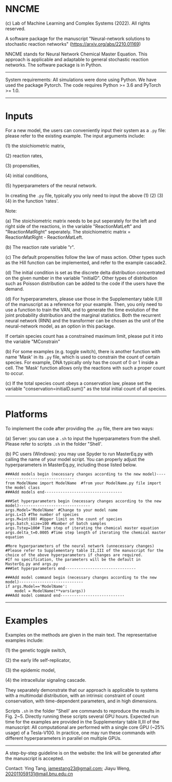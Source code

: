 # NNCME
(c) Lab of Machine Learning and Complex Systems (2022).
All rights reserved. 

A software package for the manuscript "Neural-network solutions to stochastic reaction networks" (https://arxiv.org/abs/2210.01169)

NNCME stands for Neural Network Chemical Master Equation. This approach is applicable and adaptable to general stochastic reaction networks. The software package is in Python. 


--------------------------------------------------------------------------------------------------------------------------------------------

System requirements: 
All simulations were done using Python.
We have used the package Pytorch. The code requires Python >= 3.6 and PyTorch >= 1.0.

--------------------------------------------------------------------------------------------------------------------------------------------

# Inputs

For a new model, the users can conveniently input their system as a `.py` file: please refer to the existing example. The input arguments include:

(1) the stoichiometric matrix, 

(2) reaction rates, 

(3) propensities,

(4) initial conditions, 

(5) hyperparameters of the neural network.

In creating the `.py` file, typically you only need to input the above (1) (2) (3) (4) in the function 'rates'. 

Note: 

(a) The stoichiometric matrix needs to be put seperately for the left and right side of the reactions, in the variable "ReactionMatLeft" and "ReactionMatRight" seperately. The stoichiometric matrix = ReactionMatRight - ReactionMatLeft.

(b) The reaction rate variable "r". 

(c) The default propensities follow the law of mass action. Other types such as the Hill function can be implemented, and refer to the example cascade2.

(d) The initial condition is set as the discrete delta distribution concentrated on the given number in the variable "initialD". Other types of distribution such as Poisson distribution can be added to the code if the users have the demand.

(d) For hyperparameters, please use those in the Supplementary table II,III of the manuscript as a reference for your example. Then, you only need to use a function to train the VAN, and to generate the time evolution of the joint probability distribution and the marginal statistics. Both the recurrent neural network (RNN) and the transformer can be chosen as the unit of the neural-network model, as an option in this package. 

If certain species count has a constrained maximum limit, please put it into the variable "MConstrain"

(b) For some examples (e.g. toggle switch), there is another function with name 'Mask' in its `.py` file, which is used to constrain the count of certain species. For example, DNA typically only has the count of 0 or 1 inside a cell. The 'Mask' function allows only the reactions with such a proper count to occur. 

(c) If the total species count obeys a conservation law, please set the variable "conservation=initialD.sum()" as the total initial count of all species.


--------------------------------------------------------------------------------------------------------------------------------------------

# Platforms

To implement the code after providing the `.py` file, there are two ways:

(a) Server: you can use a `.sh` to input the hyperparameters from the shell. Please refer to scripts `.sh` in the folder "Shell'.

(b) PC users (Windows): you may use Spyder to run MasterEq.py with calling the name of your model script. You can properly adjust the hyperparameters in MasterEq.py, including those listed below.

```
###Add models begin (necessary changes according to the new model)----------------------------------
from ModelName import ModelName  #from your ModelName.py file import the model class
###Add models end----------------------------------

###Set hyperparameters begin (necessary changes according to the new model)-------------------------------
args.Model='ModelName' #Change to your model name
args.L=15 #The number of species
args.M=int(80) #Upper limit on the count of species
args.batch_size=100 #Number of batch samples
args.Tstep=100# Time step of iterating the chemical master equation
args.delta_t=0.0005 #Time step length of iterating the chemical master equation

#More hyperparameters of the neural network (unnecessary changes)
#Please refer to Supplementary table II,III of the manuscript for the choice of the above hyperparameters if changes are required. 
#If no specification, the parameters will be the default in MasterEq.py and args.py
###Set hyperparameters end-------------------------------

###Add model command begin (necessary changes according to the new model)----------------------------
if args.Model=='ModelName':
    model = ModelName(**vars(args))   
###Add model command end----------------------------
```
--------------------------------------------------------------------------------------------------------------------------------------------

# Examples

Examples on the methods are given in the main text. The representative examples include:  

(1) the genetic toggle switch, 

(2) the early life self-replicator, 

(3) the epidemic model, 

(4) the intracellular signaling cascade. 

They separately demonstrate that our approach is applicable to systems with a multimodal distribution, with an intrinsic constraint of count conservation, with time-dependent parameters, and in high dimensions.

Scripts `.sh` in the folder "Shell' are commands to reproduce the results in Fig. 2~5. Directly running these scripts several GPU hours. Expected run time for the examples are provided in the Supplementary table II,III of the manuscript: All computational are performed with a single core GPU (~25% usage) of a Tesla-V100. In practice, one may run these commands with different hyperparameters in parallel on multiple GPUs.

--------------------------------------------------------------------------------------------------------------------------------------------


A step-by-step guideline is on the website: the link will be generated after the manuscript is accepted. 

Contact: Ying Tang, jamestang23@gmail.com; Jiayu Weng, 202011059131@mail.bnu.edu.cn

